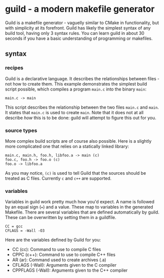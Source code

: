 # guild - a modern makefile generator

Guild is a makefile generator - vaguelly similar to CMake in functionality,
but with simplicity at its forefront. Guild has likely the simplest syntax
of any build tool, having only 3 syntax rules. You can learn guild in about 30
seconds if you have a basic understanding of programming or makefiles.

## syntax

### recipes

Guild is a declarative language. It describes the relationships between files
\- not how to create them. This example demonstrates the simplest build script
possible, which compiles a program `main.c` into the binary `main`:
```
main.c -> main
```
This script describes the relationship between the two files `main.c` and `main`.
It states that `main.c` is used to create `main`. Note that it does not at all
describe *how* this is to be done: guild will attempt to figure this out for you.

### source types

More complex build scripts are of course also possible. Here is a slightly more
complicated one that relies on a statically linked library:
```
main.c, main.h, foo.h, libfoo.a -> main (c)
foo.c, foo.h -> foo.o (c)
foo.o -> libfoo.a
```
As you may notice, `(c)` is used to tell Guild that the sources should be treated
as C files. Currently `c` and `c++` are supported.

### variables

Variables in guild work pretty much how you'd expect. A name is followed by an 
equal sign (`=`) and a value. These map to variables in the generated Makefile.
There are several variables that are defined automatically by guild. These can
be overwritten by setting them in a guildfile. 
```
CC = gcc
CFLAGS = -Wall -O3
```
Here are the variables defined by Guild for you:
- CC (cc): Command to use to compile C files
- CPPC (c++): Command to use to compile C++ files
- AR (ar): Command used to create archives (.a)
- CFLAGS (-Wall): Arguments given to the C compiler
- CPPFLAGS (-Wall): Arguments given to the C++ compiler
